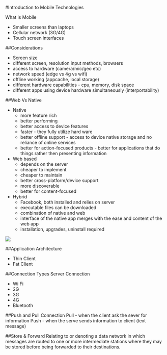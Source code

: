 #Introduction to Mobile Technologies 

What is Mobile 

* Smaller screens than laptops 
* Cellular network (3G/4G)
* Touch screen interfaces 

##Considerations 
* Screen size
* different screen, resolution input methods, browsers 
* access to hardware (camera/mic/geo etc)
* network speed (edge vs 4g vs wifi)
* offline working (appcache, local storage)
* different hardware capabilities - cpu, memory, disk space 
* different apps using device hardware simultaneously (interportability)

##Web Vs Native
* Native 
	* more feature rich 
	* better performing 
	* better access to device features 
	* faster - they fully utilize hard ware 
	* better offline support - access to device native storage and no reliance of online services 
	* better for action-focused products - better for applications that do things rather then presenting information 
* Web based 
	* depends on the server 
	* cheaper to implement 
	* cheaper to maintain 
	* better cross-platform/device support 
	* more discoverable 
	* better for content-focused 
* Hybrid
	* Facebook, both installed and relies on server
	* executable files can be downloaded 
	* combination of native and web 
	* interface of the native app merges with the ease and content of the web app
	* installation, upgrades, uninstall required 

![](https://static.dzone.com/dz1/dz-files/Screen%20Shot%202014-06-13%20at%205.05.49%20PM.png)

##Application Architecture
* Thin Client 
* Fat Client 

##Connection Types 
Server Connection 
 
* Wi Fi 
* 2G
* 3G
* 4G
* Bluetooth 

##Push and Pull Connection
Pull - when the client ask the sever for information 
Push - when the serve sends information to client (text message)

##Store & Forward 
Relating to or denoting a data network in which messages are routed to one or more intermediate stations where they may be stored before being forwarded to their destinations.

